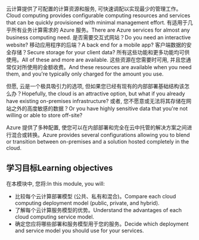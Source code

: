 <span data-ttu-id="a583b-101">云计算提供了可配置的计算资源和服务, 可快速调配以实现最少的管理工作。</span><span class="sxs-lookup"><span data-stu-id="a583b-101">Cloud computing provides configurable computing resources and services that can be quickly provisioned with minimal management effort.</span></span> <span data-ttu-id="a583b-102">有适用于几乎所有业务计算需求的 Azure 服务。</span><span class="sxs-lookup"><span data-stu-id="a583b-102">There are Azure services for almost any business computing need.</span></span> <span data-ttu-id="a583b-103">是否需要交互式网站？</span><span class="sxs-lookup"><span data-stu-id="a583b-103">Do you need an interactive website?</span></span> <span data-ttu-id="a583b-104">移动应用程序的后端？</span><span class="sxs-lookup"><span data-stu-id="a583b-104">A back end for a mobile app?</span></span> <span data-ttu-id="a583b-105">客户端数据的安全存储？</span><span class="sxs-lookup"><span data-stu-id="a583b-105">Secure storage for your client data?</span></span> <span data-ttu-id="a583b-106">所有这些功能和更多功能均可供使用。</span><span class="sxs-lookup"><span data-stu-id="a583b-106">All of these and more are available.</span></span> <span data-ttu-id="a583b-107">这些资源在您需要时可用, 并且您通常仅对所使用的金额收费。</span><span class="sxs-lookup"><span data-stu-id="a583b-107">And these resources are available when you need them, and you're typically only charged for the amount you use.</span></span>

<span data-ttu-id="a583b-108">但愿, 云是一个极具吸引力的选项, 但如果您已经有现有的内部部署基础结构该怎么办？</span><span class="sxs-lookup"><span data-stu-id="a583b-108">Hopefully, the cloud is an attractive option, but what if you already have existing on-premises infrastructure?</span></span> <span data-ttu-id="a583b-109">或者, 您不愿意或无法将其存储在网站之外的高度敏感的数据？</span><span class="sxs-lookup"><span data-stu-id="a583b-109">Or you have highly sensitive data that you're not willing or able to store off-site?</span></span>

<span data-ttu-id="a583b-110">Azure 提供了多种配置, 使您可以在内部部署和完全在云中托管的解决方案之间进行混合或转换。</span><span class="sxs-lookup"><span data-stu-id="a583b-110">Azure provides several configurations allowing you to blend or transition between on-premises and a solution hosted completely in the cloud.</span></span>

## <a name="learning-objectives"></a><span data-ttu-id="a583b-111">学习目标</span><span class="sxs-lookup"><span data-stu-id="a583b-111">Learning objectives</span></span>

<span data-ttu-id="a583b-112">在本模块中, 您将:</span><span class="sxs-lookup"><span data-stu-id="a583b-112">In this module, you will:</span></span>

- <span data-ttu-id="a583b-113">比较每个云计算部署模型 (公共、私有和混合)。</span><span class="sxs-lookup"><span data-stu-id="a583b-113">Compare each cloud computing deployment model (public, private, and hybrid).</span></span>
- <span data-ttu-id="a583b-114">了解每个云计算服务模型的优势。</span><span class="sxs-lookup"><span data-stu-id="a583b-114">Understand the advantages of each cloud computing service model.</span></span>
- <span data-ttu-id="a583b-115">确定您应将哪些部署和服务模型用于您的服务。</span><span class="sxs-lookup"><span data-stu-id="a583b-115">Decide which deployment and service model you should use for your services.</span></span>

